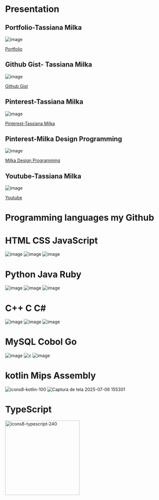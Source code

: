 #  Presentation





## Portfolio-Tassiana Milka

![image](https://github.com/user-attachments/assets/3b608f02-73f9-4c06-b2c3-07e3b76b73dc)


<a href="https://portfoliotassiana-cyhg.vercel.app/index.html">Portfolio</a>


 ## Github Gist- Tassiana Milka 

 ![image](https://github.com/user-attachments/assets/6aae1dde-406c-48b3-bfd0-12f529b14fb1)

<a href="https://gist.github.com/TassianaMilka">Github Gist</a>

## Pinterest-Tassiana Milka


![image](https://github.com/user-attachments/assets/9ea9d01c-26be-403f-acc7-3eff69e8027c)

<a href="https://br.pinterest.com/tassianamilka/">Pinterest-Tassiana Milka</a>

## Pinterest-Milka Design Programming

![image](https://github.com/user-attachments/assets/9ea9d01c-26be-403f-acc7-3eff69e8027c)

<a href="https://br.pinterest.com/tassianamilka2/">Milka Design Programming</a>


## Youtube-Tassiana Milka 

![image](https://github.com/user-attachments/assets/2087d2cf-1085-491b-a282-e8a03df03987)

<a href="https://www.youtube.com/@TassianaMilka/playlists">Youtube</a>



# Programming languages my Github
 
# HTML                                                                                      CSS                                                                                        JavaScript

![image](https://github.com/user-attachments/assets/44739744-005f-47fc-bde5-0fd18a7d8fd5)  ![image](https://github.com/user-attachments/assets/80e0d8c9-c71d-4d3b-8215-70d0143cc5a3)    ![image](https://github.com/user-attachments/assets/de8db759-a6a3-4640-85f3-0810b8eece08)

#  Python                                                                                      Java                                                                                          Ruby

 ![image](https://github.com/user-attachments/assets/9c564f35-761e-441b-ba89-2fd232e67527)     ![image](https://github.com/user-attachments/assets/b9a21e00-6078-4c48-ae79-fca8e397737f)     ![image](https://github.com/user-attachments/assets/62830250-797b-431a-90a1-27a3cdf4b404)
                                                                            

#        C++                                                                                            C                                                                              C#

![image](https://github.com/user-attachments/assets/a8f9f377-f349-4035-b243-a5116277bbd5)   ![image](https://github.com/user-attachments/assets/769d5871-92ec-4a3c-b369-3f526191b3d9)    ![image](https://github.com/user-attachments/assets/6cb2ccde-638b-461a-977b-4fddd387152b)



  # MySQL                                                                                        Cobol                                            Go


  ![image](https://github.com/user-attachments/assets/bff0e5d5-4f92-4d7d-94d4-3ca8ddc1d6a1)     ![c](https://github.com/user-attachments/assets/703d4b72-4e3c-4d2e-b95f-cd58e7720724)
  ![image](https://github.com/user-attachments/assets/bc32b0a1-e561-43b7-82cd-08df207343e3)



#  kotlin                                                                                              Mips Assembly 

![icons8-kotlin-100](https://github.com/user-attachments/assets/4d3fd290-d100-4deb-a280-d727d3d972ed)  ![Captura de tela 2025-07-06 155301](https://github.com/user-attachments/assets/b135252f-fd7a-44bb-aed1-6394b7401f4d)

# TypeScript


<img width="240" height="240" alt="icons8-typescript-240" src="https://github.com/user-attachments/assets/4f6b628a-c620-497c-bc92-5a2115a53c38" />

